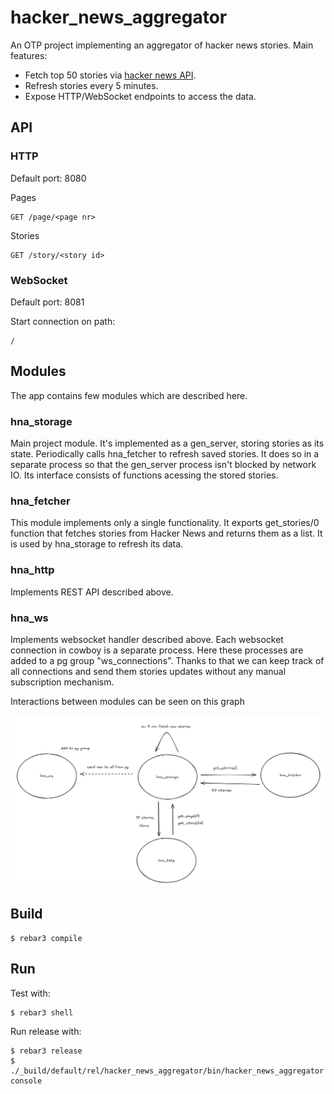 # hacker_news_aggregator

An OTP project implementing an aggregator of hacker news stories.
Main features:
- Fetch top 50 stories via [hacker news API](https://github.com/HackerNews/API).
- Refresh stories every 5 minutes.
- Expose HTTP/WebSocket endpoints to access the data.

## API

### HTTP

Default port: 8080

Pages
```
GET /page/<page nr>
```

Stories
```
GET /story/<story id>
```

### WebSocket

Default port: 8081

Start connection on path:
```
/
```

## Modules

The app contains few modules which are described here.

### hna_storage

Main project module. It's implemented as a gen_server, storing stories as its state. Periodically calls hna_fetcher to refresh saved stories. It does so in a separate process so that the gen_server process isn't blocked by network IO. Its interface consists of functions acessing the stored stories.

### hna_fetcher

This module implements only a single functionality. It exports get_stories/0 function that fetches stories from Hacker News and returns them as a list. It is used by hna_storage to refresh its data.

### hna_http

Implements REST API described above.

### hna_ws

Implements websocket handler described above. Each websocket connection in cowboy is a separate process. Here these processes are added to a pg group "ws_connections". Thanks to that we can keep track of all connections and send them stories updates without any manual subscription mechanism.

Interactions between modules can be seen on this graph


![Modules graph](modules.png)


## Build

    $ rebar3 compile

## Run
Test with:

    $ rebar3 shell

Run release with:

    $ rebar3 release
    $ ./_build/default/rel/hacker_news_aggregator/bin/hacker_news_aggregator console

